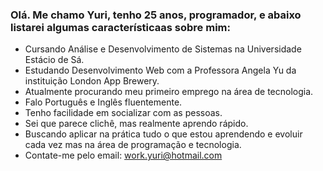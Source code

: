 ### Olá. Me chamo Yuri, tenho 25 anos, programador, e abaixo listarei algumas característicaas sobre mim:

- Cursando Análise e Desenvolvimento de Sistemas na Universidade Estácio de Sá.
- Estudando Desenvolvimento Web com a Professora Angela Yu da instituição London App Brewery.
- Atualmente procurando meu primeiro emprego na área de tecnologia.
- Falo Português e Inglês fluentemente. 
- Tenho facilidade em socializar com as pessoas.
- Sei que parece clichê, mas realmente aprendo rápido.
- Buscando aplicar na prática tudo o que estou aprendendo e evoluir cada vez mas na área de programação e tecnologia.
- Contate-me pelo email: work.yuri@hotmail.com

